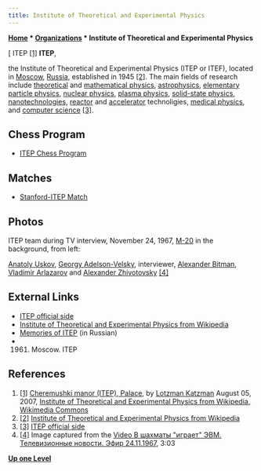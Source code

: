 ```yaml
---
title: Institute of Theoretical and Experimental Physics
---
```

**[Home](Home "Home") \* [Organizations](Organizations "Organizations") \* Institute of Theoretical and Experimental Physics**



[ ITEP <a id="cite-note-1" href="#cite-ref-1">[1]</a>
**ITEP**,   

the Institute of Theoretical and Experimental Physics (ITEP or ITEF), located in [Moscow](https://en.wikipedia.org/wiki/Moscow), [Russia](https://en.wikipedia.org/wiki/Russia), established in 1945 <a id="cite-note-2" href="#cite-ref-2">[2]</a>. The main fields of research include [theoretical](https://en.wikipedia.org/wiki/Theoretical_physics) and [mathematical physics](https://en.wikipedia.org/wiki/Mathematical_physics), [astrophysics](https://en.wikipedia.org/wiki/Astrophysics), [elementary particle physics](https://en.wikipedia.org/wiki/Particle_physics), [nuclear physics](https://en.wikipedia.org/wiki/Nuclear_physics), [plasma physics](https://en.wikipedia.org/wiki/Plasma_%28physics%29), [solid-state physics](https://en.wikipedia.org/wiki/Solid-state_physics), [nanotechnologies](https://en.wikipedia.org/wiki/Nanotechnology), [reactor](https://en.wikipedia.org/wiki/Nuclear_reactor) and [accelerator](https://en.wikipedia.org/wiki/Particle_accelerator) technoligies, [medical physics](https://en.wikipedia.org/wiki/Medical_physics), and [computer science](https://en.wikipedia.org/wiki/Computer_science) <a id="cite-note-3" href="#cite-ref-3">[3]</a>. 



## Chess Program


* [ITEP Chess Program](ITEP_Chess_Program "ITEP Chess Program")


## Matches


* [Stanford-ITEP Match](Stanford-ITEP_Match "Stanford-ITEP Match")


## Photos


 [](ITEP_Chess_Program#Video "ITEP Chess Program#Video") 
ITEP team during TV interview, November 24, 1967, [M-20](M-20 "M-20") in the background, from left:  

[Anatoly Uskov](Anatoly_Uskov "Anatoly Uskov"), [Georgy Adelson-Velsky](Georgy_Adelson-Velsky "Georgy Adelson-Velsky"), interviewer, [Alexander Bitman](Alexander_Bitman "Alexander Bitman"), [Vladimir Arlazarov](Vladimir_Arlazarov "Vladimir Arlazarov") and [Alexander Zhivotovsky](Alexander_Zhivotovsky "Alexander Zhivotovsky") <a id="cite-note-4" href="#cite-ref-4">[4]</a>



## External Links


* [ITEP official side](http://www.itep.ru/)
* [Institute of Theoretical and Experimental Physics from Wikipedia](https://en.wikipedia.org/wiki/Institute_for_Theoretical_and_Experimental_Physics)
* [Memories of ITEP](https://7iskusstv.com/2014/Nomer2_3/Lapidus1.php) (in Russian)
* 1961. Moscow. ITEP


 
## References


1. <a id="cite-ref-1" href="#cite-note-1">[1]</a> [Cheremushki manor (ITEP), Palace](https://www.flickr.com/photos/lotzman/1025419538/), by [Lotzman Katzman](https://www.flickr.com/photos/lotzman/) August 05, 2007, [Institute of Theoretical and Experimental Physics from Wikipedia](https://en.wikipedia.org/wiki/Institute_for_Theoretical_and_Experimental_Physics), [Wikimedia Commons](https://en.wikipedia.org/wiki/Wikimedia_Commons)
2. <a id="cite-ref-2" href="#cite-note-2">[2]</a> [Institute of Theoretical and Experimental Physics from Wikipedia](https://en.wikipedia.org/wiki/Institute_for_Theoretical_and_Experimental_Physics)
3. <a id="cite-ref-3" href="#cite-note-3">[3]</a> [ITEP official side](http://www.itep.ru/eng/)
4. <a id="cite-ref-4" href="#cite-note-4">[4]</a> Image captured from the [Video В шахматы "играет" ЭВМ. Телевизионные новости. Эфир 24.11.1967](ITEP_Chess_Program#Video "ITEP Chess Program"), 3:03

**[Up one Level](Organizations "Organizations")**







 
